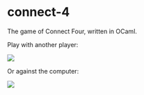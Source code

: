 # connect-4
The game of Connect Four, written in OCaml.

Play with another player:

![](https://imgur.com/1hWMcoK.gif)

Or against the computer:

![](https://imgur.com/DB5zQHu.gif)
